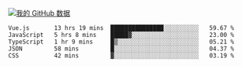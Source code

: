 [![我的 GitHub 数据](https://github-readme-stats.vercel.app/api?username=unbrain&?theme=dark)]()

<!--START_SECTION:waka-->
```text
Vue.js       13 hrs 19 mins  ███████████████░░░░░░░░░░   59.67 % 
JavaScript   5 hrs 8 mins    █████▓░░░░░░░░░░░░░░░░░░░   23.00 % 
TypeScript   1 hr 9 mins     █▒░░░░░░░░░░░░░░░░░░░░░░░   05.21 % 
JSON         58 mins         █░░░░░░░░░░░░░░░░░░░░░░░░   04.37 % 
CSS          42 mins         ▓░░░░░░░░░░░░░░░░░░░░░░░░   03.19 % 
```
<!--END_SECTION:waka-->
